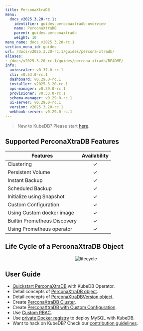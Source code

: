 ```yaml
---
title: PerconaXtraDB
menu:
  docs_v2025.3.20-rc.1:
    identifier: guides-perconaxtradb-overview
    name: PerconaXtraDB
    parent: guides-perconaxtradb
    weight: 10
menu_name: docs_v2025.3.20-rc.1
section_menu_id: guides
url: /docs/v2025.3.20-rc.1/guides/percona-xtradb/
aliases:
- /docs/v2025.3.20-rc.1/guides/percona-xtradb/README/
info:
  autoscaler: v0.37.0-rc.1
  cli: v0.53.0-rc.1
  dashboard: v0.29.0-rc.1
  installer: v2025.3.20-rc.1
  ops-manager: v0.39.0-rc.1
  provisioner: v0.53.0-rc.1
  schema-manager: v0.29.0-rc.1
  ui-server: v0.29.0-rc.1
  version: v2025.3.20-rc.1
  webhook-server: v0.29.0-rc.1
---
```


> New to KubeDB? Please start [here](/docs/v2025.3.20-rc.1/README).

## Supported PerconaXtraDB Features

| Features                     | Availability |
|------------------------------|:------------:|
| Clustering                   |   &#10003;   |
| Persistent Volume            |   &#10003;   |
| Instant Backup               |   &#10003;   |
| Scheduled Backup             |   &#10003;   |
| Initialize using Snapshot    |   &#10003;   |
| Custom Configuration         |   &#10003;   |
| Using Custom docker image    |   &#10003;   |
| Builtin Prometheus Discovery |   &#10003;   |
| Using Prometheus operator    |   &#10003;   |

## Life Cycle of a PerconaXtraDB Object

<p align="center">
  <img alt="lifecycle"  src="/docs/v2025.3.20-rc.1/guides/percona-xtradb/images/perconaxtradb-lifecycle.svg" >
</p>

## User Guide

- [Quickstart PerconaXtraDB](/docs/v2025.3.20-rc.1/guides/percona-xtradb/quickstart/overview) with KubeDB Operator.
- Detail concepts of [PerconaXtraDB object](/docs/v2025.3.20-rc.1/guides/percona-xtradb/concepts/perconaxtradb).
- Detail concepts of [PerconaXtraDBVersion object](/docs/v2025.3.20-rc.1/guides/percona-xtradb/concepts/perconaxtradb-version).
- Create [PerconaXtraDB Cluster](/docs/v2025.3.20-rc.1/guides/percona-xtradb/clustering/galera-cluster).
- Create [PerconaXtraDB with Custom Configuration](/docs/v2025.3.20-rc.1/guides/percona-xtradb/configuration/using-config-file).
- Use [Custom RBAC](/docs/v2025.3.20-rc.1/guides/percona-xtradb/custom-rbac/using-custom-rbac).
- Use [private Docker registry](/docs/v2025.3.20-rc.1/guides/percona-xtradb/private-registry/quickstart) to deploy MySQL with KubeDB.
- Want to hack on KubeDB? Check our [contribution guidelines](/docs/v2025.3.20-rc.1/CONTRIBUTING).
